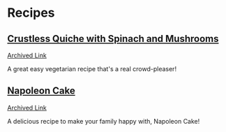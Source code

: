 # Recipes

## [Crustless Quiche with Spinach and Mushrooms](https://www.themediterraneandish.com/mushroom-spinach-crustless-quiche/)
[Archived Link](https://web.archive.org/web/20240802010738/https://www.themediterraneandish.com/mushroom-spinach-crustless-quiche/)

A great easy vegetarian recipe that's a real crowd-pleaser!

## [Napoleon Cake](https://www.kingarthurbaking.com/recipes/napoleons-recipe)
[Archived Link](https://web.archive.org/web/20240414114826/https://www.kingarthurbaking.com/recipes/napoleons-recipe)

A delicious recipe to make your family happy with, Napoleon Cake!